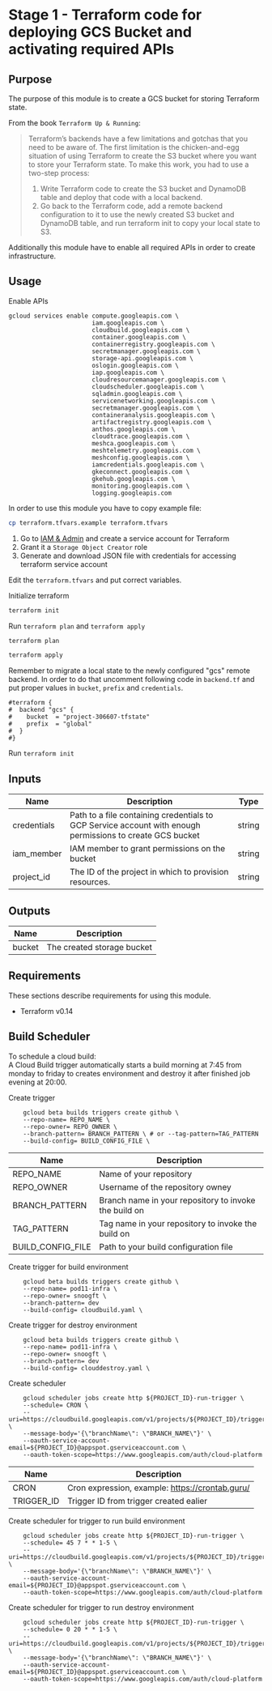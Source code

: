 # Stage 1 - Terraform code for deploying GCS Bucket and activating required APIs

## Purpose

The purpose of this module is to create a GCS bucket for storing Terraform state. 

From the book `Terraform Up & Running`:
> Terraform’s backends have a few limitations and gotchas that you need
> to be aware of. The first limitation is the chicken-and-egg situation of
> using Terraform to create the S3 bucket where you want to store your
> Terraform state. To make this work, you had to use a two-step process: 
> 1. Write Terraform code to create the S3 bucket and DynamoDB
> table and deploy that code with a local backend.
> 2. Go back to the Terraform code, add a remote backend
> configuration to it to use the newly created S3 bucket and
> DynamoDB table, and run terraform init to copy your
> local state to S3.

Additionally this module have to enable all required APIs in order to create infrastructure.

## Usage
Enable APIs
```
gcloud services enable compute.googleapis.com \
                       iam.googleapis.com \
                       cloudbuild.googleapis.com \
                       container.googleapis.com \
                       containerregistry.googleapis.com \
                       secretmanager.googleapis.com \
                       storage-api.googleapis.com \
                       oslogin.googleapis.com \
                       iap.googleapis.com \
                       cloudresourcemanager.googleapis.com \
                       cloudscheduler.googleapis.com \
                       sqladmin.googleapis.com \
                       servicenetworking.googleapis.com \
                       secretmanager.googleapis.com \
                       containeranalysis.googleapis.com \
                       artifactregistry.googleapis.com \
                       anthos.googleapis.com \
                       cloudtrace.googleapis.com \
                       meshca.googleapis.com \
                       meshtelemetry.googleapis.com \
                       meshconfig.googleapis.com \
                       iamcredentials.googleapis.com \
                       gkeconnect.googleapis.com \
                       gkehub.googleapis.com \
                       monitoring.googleapis.com \
                       logging.googleapis.com

```

In order to use this module you have to copy example file:
```bash
cp terraform.tfvars.example terraform.tfvars
```

1. Go to [IAM & Admin](https://console.cloud.google.com/iam-admin) and create a service account for Terraform
2. Grant it a `Storage Object Creator` role
3. Generate and download JSON file with credentials for accessing terraform service account

Edit the `terraform.tfvars` and put correct variables.

Initialize terraform
```bash
terraform init
```
Run `terraform plan` and `terraform apply`
```bash
terraform plan
```

```bash
terraform apply
```

Remember to migrate a local state to the newly configured "gcs" remote backend. In order to do that uncomment following code in `backend.tf` and put proper values in `bucket`, `prefix` and `credentials`.

```hcl
#terraform {
#  backend "gcs" {
#    bucket  = "project-306607-tfstate"
#    prefix  = "global"
#  }
#}
```

Run `terraform init`


## Inputs
| Name | Description | Type |
|------|-------------|------|
|credentials|Path to a file containing credentials to GCP Service account with enough permissions to create GCS bucket|string|
|iam_member|IAM member to grant permissions on the bucket|string|
|project_id|The ID of the project in which to provision resources.|string|

## Outputs

| Name | Description |
|------|-------------|
|bucket|The created storage bucket|

## Requirements

These sections describe requirements for using this module.

- Terraform v0.14

## Build Scheduler

To schedule a cloud build:<br>
A Cloud Build trigger automatically starts a build morning at 7:45 from monday to friday to creates environment and destroy it after finished job evening at 20:00.

Create trigger
```hcl
    gcloud beta builds triggers create github \
    --repo-name= REPO_NAME \
    --repo-owner= REPO_OWNER \
    --branch-pattern= BRANCH_PATTERN \ # or --tag-pattern=TAG_PATTERN
    --build-config= BUILD_CONFIG_FILE \
```
| Name | Description |
|------|-------------|
|REPO_NAME|Name of your repository|
|REPO_OWNER|Username of the repository owney|
|BRANCH_PATTERN|Branch name in your repository to invoke the build on|
|TAG_PATTERN|Tag name in your repository to invoke the build on|
|BUILD_CONFIG_FILE|Path to your build configuration file|

Create trigger for build environment
```hcl
    gcloud beta builds triggers create github \
    --repo-name= pod11-infra \
    --repo-owner= snoogft \
    --branch-pattern= dev
    --build-config= cloudbuild.yaml \
```
Create trigger for destroy environment
```hcl
    gcloud beta builds triggers create github \
    --repo-name= pod11-infra \
    --repo-owner= snoogft \
    --branch-pattern= dev
    --build-config= clouddestroy.yaml \
```

Create scheduler 
```hcl
    gcloud scheduler jobs create http ${PROJECT_ID}-run-trigger \
    --schedule= CRON \
    --uri=https://cloudbuild.googleapis.com/v1/projects/${PROJECT_ID}/triggers/TRIGGER_ID:run \ 
    --message-body='{\"branchName\": \"BRANCH_NAME\"}' \
    --oauth-service-account-email=${PROJECT_ID}@appspot.gserviceaccount.com \
    --oauth-token-scope=https://www.googleapis.com/auth/cloud-platform
```
| Name | Description |
|------|-------------|
|CRON|Cron expression, example: https://crontab.guru/|
|TRIGGER_ID|Trigger ID from trigger created ealier|

Create scheduler for trigger to run build environment
```hcl
    gcloud scheduler jobs create http ${PROJECT_ID}-run-trigger \
    --schedule= 45 7 * * 1-5 \
    --uri=https://cloudbuild.googleapis.com/v1/projects/${PROJECT_ID}/triggers/TRIGGER_ID:run \ 
    --message-body='{\"branchName\": \"BRANCH_NAME\"}' \
    --oauth-service-account-email=${PROJECT_ID}@appspot.gserviceaccount.com \
    --oauth-token-scope=https://www.googleapis.com/auth/cloud-platform
```

Create scheduler for trigger to run destroy environment
```hcl
    gcloud scheduler jobs create http ${PROJECT_ID}-run-trigger \
    --schedule= 0 20 * * 1-5 \
    --uri=https://cloudbuild.googleapis.com/v1/projects/${PROJECT_ID}/triggers/TRIGGER_ID:run \ 
    --message-body='{\"branchName\": \"BRANCH_NAME\"}' \
    --oauth-service-account-email=${PROJECT_ID}@appspot.gserviceaccount.com \
    --oauth-token-scope=https://www.googleapis.com/auth/cloud-platform
```
